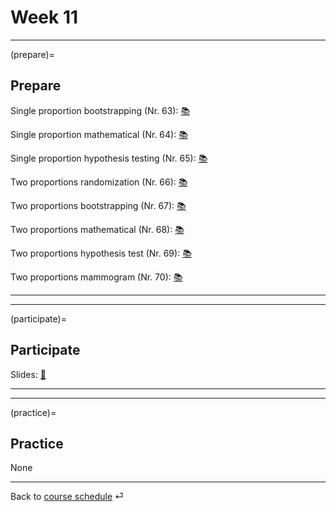 # Week 11


---

(prepare)=
## Prepare

Single proportion bootstrapping (Nr. 63): [📚](https://openintro-ims.netlify.app/inference-one-prop.html#one-prop-null-boot)


Single proportion mathematical (Nr. 64): [📚](https://openintro-ims.netlify.app/inference-one-prop.html#one-prop-norm)


Single proportion hypothesis testing (Nr. 65): [📚](https://openintro-ims.netlify.app/inference-one-prop.html#hypothesis-test-for-a-proportion)


Two proportions randomization (Nr. 66): [📚](https://openintro-ims.netlify.app/inference-two-props.html#two-prop-errors)


Two proportions bootstrapping (Nr. 67): [📚](https://openintro-ims.netlify.app/inference-two-props.html#two-prop-boot-ci)


Two proportions mathematical (Nr. 68): [📚](https://openintro-ims.netlify.app/inference-two-props.html#math-2prop)


Two proportions hypothesis test (Nr. 69): [📚](https://openintro-ims.netlify.app/inference-two-props.html#hypothesis-test-for-the-difference-between-two-proportions)


Two proportions mammogram (Nr. 70): [📚](https://openintro-ims.netlify.app/inference-two-props.html#hypothesis-test-for-the-difference-between-two-proportions)



---

---


(participate)=
## Participate


Slides: [📑](https://drive.google.com/file/d/10w_k9Awxqsacu5eTXYbdFJ4VFuczV00h/view?usp=sharing)




---

---


(practice)=
## Practice

None


---

Back to [course schedule](../docs/course-schedule.md) ⏎
